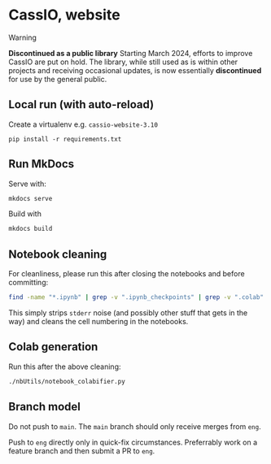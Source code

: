 # CassIO, website

> [!WARNING]
> **Discontinued as a public library**
> Starting March 2024, efforts to improve CassIO are put on hold. The library, while still used as is within other projects and receiving occasional updates, is now essentially **discontinued** for use by the general public.


## Local run (with auto-reload)

Create a virtualenv e.g. `cassio-website-3.10`

`pip install -r requirements.txt`


## Run MkDocs 
Serve with:

```bash
mkdocs serve
```

Build with

```bash
mkdocs build
````

## Notebook cleaning

For cleanliness, please run this after closing the notebooks and before committing:

```bash
find -name "*.ipynb" | grep -v ".ipynb_checkpoints" | grep -v ".colab" | xargs ./nbUtils/notebook_cleaner.py
```

This simply strips `stderr` noise (and possibly other stuff that gets in the way)
and cleans the cell numbering in the notebooks.


## Colab generation

Run this after the above cleaning:

```bash
./nbUtils/notebook_colabifier.py
```

## Branch model

Do not push to `main`. The `main` branch should only receive merges from `eng`.

Push to `eng` directly only in quick-fix circumstances. Preferrably work on a feature branch and then submit a PR to `eng`.
